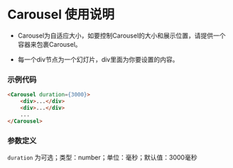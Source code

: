 # **Carousel 使用说明**

* Carousel为自适应大小，如要控制Carousel的大小和展示位置，请提供一个容器来包裹Carousel。

* 每一个div节点为一个幻灯片，div里面为你要设置的内容。

### 示例代码

```html
<Carousel duration={3000}>
    <div>...</div>
    <div>...</div>
    ...
</Carousel>
```

### 参数定义

`duration` 为可选；类型：number；单位：毫秒；默认值：3000毫秒